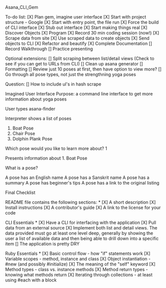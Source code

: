 Asana_CLI_Gem

To-do list:
[X] Plan gem, imagine user interface
[X] Start with project structure - Google
[X] Start with entry point, the file run
[X] Force the build of CLI interface
[X] Stub out interface
[X] Start making things real
[X] Discover Objects
[X] Program
[X] Record 30 min coding session (now!)
[X] Scrape data from site
[X] Use scraped data to create objects
[X] Send objects to CLI
[X] Refactor and beautify
[X] Complete Documentation
[] Record Walkthrough
[] Practice presenting

Optional extensions:
[] Split scraping between list/detail views (Check to see if you can get to URLs from CLI)
[] Clean up asana generator
[] Formatting
[] Review just 10 poses at first, then have option to view more?
[] Go through all pose types, not just the strengthning yoga poses

Question:
[] How to include ul's in hash scrape

Imagined User Interface
Purpose: a command line interface to get more information about yoga poses

User types asana-finder

Interpreter shows a list of poses

1. Boat Pose
2. Chair Pose
3. Dolphin Plank Pose

Which pose would you like to learn more about?
1

Presents information about 1. Boat Pose

What is a pose?

A pose has an English name
A pose has a Sanskrit name
A pose has a summary
A pose has beginner's tips
A pose has a link to the original listing

Final Checklist

README file contains the following sections: *
[X]  A short description
[X]  Install instructions
[X]  A contributor's guide
[X]  A link to the license for your code

CLI Essentials *
[X]  Have a CLI for interfacing with the application
[X]  Pull data from an external source
[X]  Implement both list and detail views. The data provided must go at least one level deep, generally by showing the user a list of available data and then being able to drill down into a specific item
[]  The application is pretty DRY

Ruby Essentials *
[X]  Basic control flow - how "if" statements work
[X]  Variable scopes - method, instance and class
[X]  Object instantiation - #new (and possibly #initialize)
[X]  The meaning of the "self" keyword
[X]  Method types - class vs. instance methods
[X]  Method return types - knowing what methods return
[X]  Iterating through collections - at least using #each with a block
